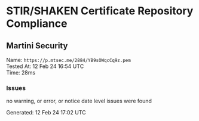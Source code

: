 # STIR/SHAKEN Certificate Repository Compliance

## Martini Security

Name: `https://p.mtsec.me/2884/YB9sOWqcCq9z.pem`\
Tested At: 12 Feb 24 16:54 UTC\
Time: 28ms

### Issues

no warning, or error, or notice date level issues were found

Generated: 12 Feb 24 17:02 UTC